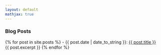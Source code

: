 ```yaml
---
layout: default
mathjax: true
---
```


### Blog Posts

<u1>
   {% for post in site.posts %}
      - {{ post.date | date_to_string }}: <a href="{{ post.url }}">{{ post.title }}</a> <br> 
         {{ post.excerpt }}
   {% endfor %}
</u1>


